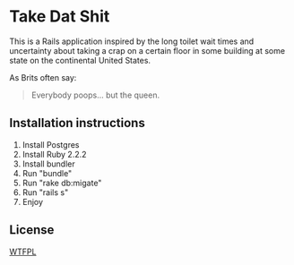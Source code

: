 # Take Dat Shit

This is a Rails application inspired by the long toilet wait times and uncertainty about taking a crap
on a certain floor in some building at some state on the continental United States.

As Brits often say:

> Everybody poops... but the queen.

## Installation instructions

1. Install Postgres
2. Install Ruby 2.2.2
3. Install bundler
4. Run "bundle"
5. Run "rake db:migate"
6. Run "rails s"
7. Enjoy

## License

[WTFPL](http://www.wtfpl.net/about/)
